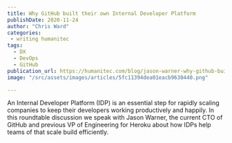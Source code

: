 ```yaml
---
title: Why GitHub built their own Internal Developer Platform
publishDate: 2020-11-24
author: "Chris Ward"
categories:
 - writing humanitec
tags:
  - DX
  - DevOps
  - GitHub
publication_url: https://humanitec.com/blog/jason-warner-why-github-built-their-own-internal-developer-platform
image: "/src/assets/images/articles/5fc11394dea01eacb9630440.png"

---
```


An Internal Developer Platform (IDP) is an essential step for rapidly scaling companies to keep their developers working productively and happily. In this roundtable discussion we speak with Jason Warner, the current CTO of GitHub and previous VP of Engineering for Heroku about how IDPs help teams of that scale build efficiently.